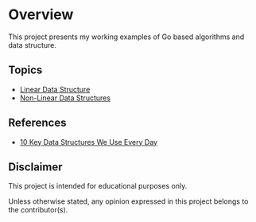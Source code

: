# Overview

This project presents my working examples of Go based algorithms and data structure.

## Topics

* [Linear Data Structure](./docs/linear.md)
* [Non-Linear Data Structures](./docs/nonlinear.md)

## References

* [10 Key Data Structures We Use Every Day](https://www.youtube.com/watch?v=ouipSd_5ivQ)


## Disclaimer

This project is intended for educational purposes only.

Unless otherwise stated, any opinion expressed in this project belongs to the contributor(s).